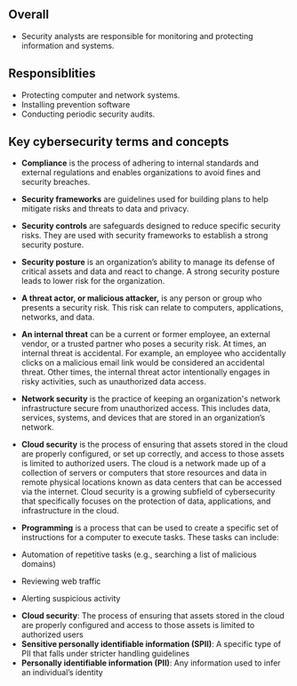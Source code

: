 ## Overall

- Security analysts are responsible for monitoring and protecting information and systems.

## Responsiblities

- Protecting computer and network systems.
- Installing prevention software
- Conducting periodic security audits.

## Key cybersecurity terms and concepts

- **Compliance** is the process of adhering to internal standards and external regulations and enables organizations to avoid fines and security breaches.

- **Security frameworks** are guidelines used for building plans to help mitigate risks and threats to data and privacy.

- **Security controls** are safeguards designed to reduce specific security risks. They are used with security frameworks to establish a strong security posture.

- **Security posture** is an organization’s ability to manage its defense of critical assets and data and react to change. A strong security posture leads to lower risk for the organization.

- **A threat actor, or malicious attacker,** is any person or group who presents a security risk. This risk can relate to computers, applications, networks, and data.

- **An internal threat** can be a current or former employee, an external vendor, or a trusted partner who poses a security risk. At times, an internal threat is accidental. For example, an employee who accidentally clicks on a malicious email link would be considered an accidental threat. Other times, the internal threat actor intentionally engages in risky activities, such as unauthorized data access.

- **Network security** is the practice of keeping an organization's network infrastructure secure from unauthorized access. This includes data, services, systems, and devices that are stored in an organization’s network.

- **Cloud security** is the process of ensuring that assets stored in the cloud are properly configured, or set up correctly, and access to those assets is limited to authorized users. The cloud is a network made up of a collection of servers or computers that store resources and data in remote physical locations known as data centers that can be accessed via the internet. Cloud security is a growing subfield of cybersecurity that specifically focuses on the protection of data, applications, and infrastructure in the cloud.

- **Programming** is a process that can be used to create a specific set of instructions for a computer to execute tasks. These tasks can include:

* Automation of repetitive tasks (e.g., searching a list of malicious domains)

* Reviewing web traffic

* Alerting suspicious activity

- **Cloud security**: The process of ensuring that assets stored in the cloud are properly configured and access to those assets is limited to authorized users
- **Sensitive personally identifiable information (SPII)**: A specific type of PII that falls under stricter handling guidelines
- **Personally identifiable information (PII)**: Any information used to infer an individual’s identity
